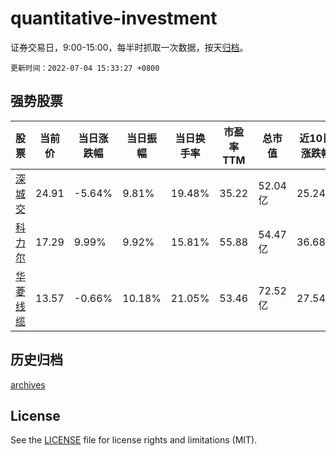 # quantitative-investment

证券交易日，9:00-15:00，每半时抓取一次数据，按天[归档](archives)。

`更新时间：2022-07-04 15:33:27 +0800`

## 强势股票

|股票|当前价|当日涨跌幅|当日振幅|当日换手率|市盈率TTM|总市值|近10日涨跌幅|
|----|----|----|----|----|----|----|----|
|[深城交](https://xueqiu.com/S/SZ301091)|24.91|-5.64%|9.81%|19.48%|35.22|52.04亿|25.24%|
|[科力尔](https://xueqiu.com/S/SZ002892)|17.29|9.99%|9.92%|15.81%|55.88|54.47亿|36.68%|
|[华菱线缆](https://xueqiu.com/S/SZ001208)|13.57|-0.66%|10.18%|21.05%|53.46|72.52亿|27.54%|

## 历史归档

[archives](archives)

## License

See the [LICENSE](LICENSE) file for license rights and limitations (MIT).